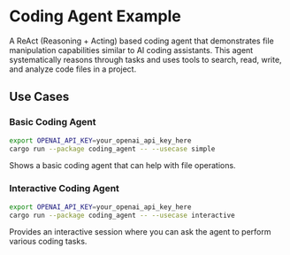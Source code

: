 # Coding Agent Example

A ReAct (Reasoning + Acting) based coding agent that demonstrates file manipulation capabilities similar to AI coding assistants. This agent systematically reasons through tasks and uses tools to search, read, write, and analyze code files in a project.

## Use Cases

### Basic Coding Agent
```sh
export OPENAI_API_KEY=your_openai_api_key_here
cargo run --package coding_agent -- --usecase simple
```
Shows a basic coding agent that can help with file operations.

### Interactive Coding Agent
```sh
export OPENAI_API_KEY=your_openai_api_key_here
cargo run --package coding_agent -- --usecase interactive
```
Provides an interactive session where you can ask the agent to perform various coding tasks.
